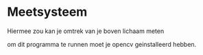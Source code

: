 # Meetsysteem
Hiermee zou kan je omtrek van je boven lichaam meten 

om dit programma te runnen moet je opencv geinstalleerd hebben.

